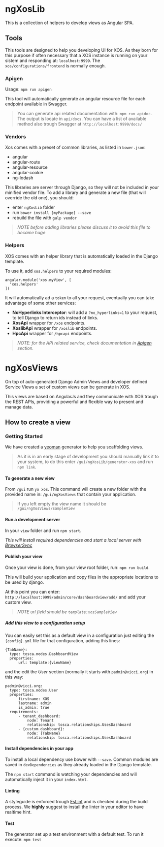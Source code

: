 # ngXosLib

This is a collection of helpers to develop views as Angular SPA.

## Tools

This tools are designed to help you developing UI for XOS. As they born for this purpose if often necessary that a XOS instance is running on your sistem and responding at: `localhost:9999`. The `xos/configurations/frontend` is normally enough.

### Apigen

Usage: `npm run apigen`

This tool will automatically generate an angular resource file for each endpoint available in Swagger.

>You can generate api related documentation with: `npm run apidoc`. The output is locate in `api/docs`. You can have a list of available method also trough Swagger at `http://localhost:9999/docs/`

### Vendors

Xos comes with a preset of common libraries, as listed in `bower.json`:
- angular
- angular-route
- angular-resource
- angular-cookie
- ng-lodash

This libraries are server through Django, so they will not be included in your minified vendor file. To add a library and generate a new file (that will override the old one), you should:
- enter `ngXosLib` folder
- run `bower install [myPackage] --save`
- rebuild the file with `gulp vendor`

>_NOTE before adding libraries please discuss it to avoid this file to became huge_

### Helpers

XOS comes with an helper library that is automatically loaded in the Django template.

To use it, add `xos.helpers` to your required modules:

```
angular.module('xos.myView', [
  'xos.helpers'
])
```

It will automatically ad a `token` to all your request, eventually you can take advantage of some other services:

- **NoHyperlinks Interceptor**: will add a `?no_hyperlinks=1` to your request, to tell Django to return ids instead of links.
- **XosApi** wrapper for `/xos` endpoints.
- **XoslibApi** wrapper for `/xoslib` endpoints.
- **HpcApi** wrapper for `/hpcapi` endpoints.

>_NOTE: for the API related service, check documentation in [Apigen](#apigen) section._

# ngXosViews

On top of auto-generated Django Admin Views and developer defined Service Views a set of custom views can be generate in XOS.

This views are based on AngularJs and they communicate with XOS trough the REST APIs, providing a powerful and flexible way to present and manage data.

## How to create a view

### Getting Started

We have created a [yeoman](http://yeoman.io/) generator to help you scaffolding views.

>As it is in an early stage of development you should manually link it to your system, to do this enter `/gui/ngXosLib/generator-xos` and run `npm link`.

#### To generate a new view

From `/gui` run `yo xos`. This command will create a new folder with the provided name in: `/gui/ngXosViews` that contain your application.

>If you left empty the view name it should be `/gui/ngXosViews/sampleView`

#### Run a development server

In your `view` folder and run `npm start`.

_This will install required dependencies and start a local server with [BrowserSync](http://www.browsersync.io/)_

#### Publish your view

Once your view is done, from your view root folder, run: `npm run build`.

This will build your application and copy files in the appropriate locations to be used by django.

At this point you can enter: `http://localhost:9999/admin/core/dashboardview/add/` and add your custom view.

>_NOTE url field should be `template:xosSampleView`_

##### Add this view to a configuration setup

You can easily set this as a default view in a configuration just editing the `{config}.yml` file for that configuration, adding this lines:

```
{TabName}:                                    
  type: tosca.nodes.DashboardView              
  properties:                                  
      url: template:{viewName}     
```

and the edit the _User_ section (normally it starts with `padmin@vicci.org`) in this way:

```
padmin@vicci.org:                                          
  type: tosca.nodes.User                                   
  properties:                                              
      firstname: XOS                                       
      lastname: admin                                      
      is_admin: true                                       
  requirements:                                            
      - tenant_dashboard:                                  
          node: Tenant                                     
          relationship: tosca.relationships.UsesDashboard  
      - {custom_dashboard}:                              
          node: {TabName}                                 
          relationship: tosca.relationships.UsesDashboard  
```

#### Install dependencies in your app

To install a local dependency use bower with `--save`. Common modules are saved in `devDependencies` as they already loaded in the Django template.

The `npm start` command is watching your dependencies and will automatically inject it in your `index.html`.

#### Linting

A styleguide is enforced trough [EsLint](http://eslint.org/) and is checked during the build process. We **highly** suggest to install the linter in your editor to have realtime hint.

#### Test

The generator set up a test environment with a default test.
To run it execute: `npm test`

